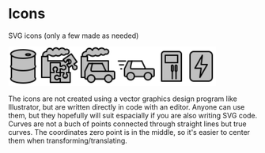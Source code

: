 # Icons
SVG icons (only a few made as needed)

<img src="./icon-barrel.svg" alt="barrel" width="60"/><img src="./icon-component-production.svg" alt="component production" width="80"/><img src="./icon-car-production.svg" alt="car production" width="80"/><img src="./icon-car-moving.svg" alt="car moving" width="80"/><img src="./icon-pump.svg" alt="pump" width="60"/><img src="./icon-battery.svg" alt="battery" width="60"/>

The icons are not created using a vector graphics design program like Illustrator, but are written directly in code with an editor. Anyone can use them, but they hopefully will suit espacially if you are also writing SVG code. Curves are not a buch of points connected through straight lines but true curves. The coordinates zero point is in the middle, so it's easier to center them when transforming/translating. 
